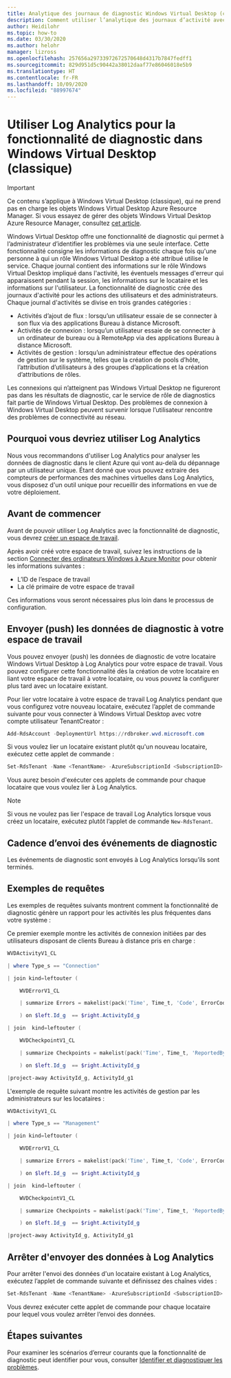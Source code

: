 ```yaml
---
title: Analytique des journaux de diagnostic Windows Virtual Desktop (classique) – Azure
description: Comment utiliser l’analytique des journaux d’activité avec la fonctionnalité de diagnostic de Windows Virtual Desktop (classique).
author: Heidilohr
ms.topic: how-to
ms.date: 03/30/2020
ms.author: helohr
manager: lizross
ms.openlocfilehash: 257656a29733972672570648d4317b7847fedff1
ms.sourcegitcommit: 829d951d5c90442a38012daaf77e86046018e5b9
ms.translationtype: HT
ms.contentlocale: fr-FR
ms.lasthandoff: 10/09/2020
ms.locfileid: "88997674"
---
```

# <a name="use-log-analytics-for-the-diagnostics-feature-in-windows-virtual-desktop-classic"></a>Utiliser Log Analytics pour la fonctionnalité de diagnostic dans Windows Virtual Desktop (classique)

>[!IMPORTANT]
>Ce contenu s’applique à Windows Virtual Desktop (classique), qui ne prend pas en charge les objets Windows Virtual Desktop Azure Resource Manager. Si vous essayez de gérer des objets Windows Virtual Desktop Azure Resource Manager, consultez [cet article](../diagnostics-log-analytics.md).

Windows Virtual Desktop offre une fonctionnalité de diagnostic qui permet à l’administrateur d’identifier les problèmes via une seule interface. Cette fonctionnalité consigne les informations de diagnostic chaque fois qu'une personne à qui un rôle Windows Virtual Desktop a été attribué utilise le service. Chaque journal contient des informations sur le rôle Windows Virtual Desktop impliqué dans l'activité, les éventuels messages d'erreur qui apparaissent pendant la session, les informations sur le locataire et les informations sur l'utilisateur. La fonctionnalité de diagnostic crée des journaux d'activité pour les actions des utilisateurs et des administrateurs. Chaque journal d'activités se divise en trois grandes catégories :

- Activités d’ajout de flux : lorsqu’un utilisateur essaie de se connecter à son flux via des applications Bureau à distance Microsoft.
- Activités de connexion : lorsqu’un utilisateur essaie de se connecter à un ordinateur de bureau ou à RemoteApp via des applications Bureau à distance Microsoft.
- Activités de gestion : lorsqu’un administrateur effectue des opérations de gestion sur le système, telles que la création de pools d’hôte, l’attribution d’utilisateurs à des groupes d’applications et la création d’attributions de rôles.

Les connexions qui n’atteignent pas Windows Virtual Desktop ne figureront pas dans les résultats de diagnostic, car le service de rôle de diagnostics fait partie de Windows Virtual Desktop. Des problèmes de connexion à Windows Virtual Desktop peuvent survenir lorsque l’utilisateur rencontre des problèmes de connectivité au réseau.

## <a name="why-you-should-use-log-analytics"></a>Pourquoi vous devriez utiliser Log Analytics

Nous vous recommandons d'utiliser Log Analytics pour analyser les données de diagnostic dans le client Azure qui vont au-delà du dépannage par un utilisateur unique. Étant donné que vous pouvez extraire des compteurs de performances des machines virtuelles dans Log Analytics, vous disposez d'un outil unique pour recueillir des informations en vue de votre déploiement.

## <a name="before-you-get-started"></a>Avant de commencer

Avant de pouvoir utiliser Log Analytics avec la fonctionnalité de diagnostic, vous devrez [créer un espace de travail](../../azure-monitor/learn/quick-collect-windows-computer.md#create-a-workspace).

Après avoir créé votre espace de travail, suivez les instructions de la section [Connecter des ordinateurs Windows à Azure Monitor](../../azure-monitor/platform/log-analytics-agent.md#workspace-id-and-key) pour obtenir les informations suivantes :

- L’ID de l’espace de travail
- La clé primaire de votre espace de travail

Ces informations vous seront nécessaires plus loin dans le processus de configuration.

## <a name="push-diagnostics-data-to-your-workspace"></a>Envoyer (push) les données de diagnostic à votre espace de travail

Vous pouvez envoyer (push) les données de diagnostic de votre locataire Windows Virtual Desktop à Log Analytics pour votre espace de travail. Vous pouvez configurer cette fonctionnalité dès la création de votre locataire en liant votre espace de travail à votre locataire, ou vous pouvez la configurer plus tard avec un locataire existant.

Pour lier votre locataire à votre espace de travail Log Analytics pendant que vous configurez votre nouveau locataire, exécutez l’applet de commande suivante pour vous connecter à Windows Virtual Desktop avec votre compte utilisateur TenantCreator :

```powershell
Add-RdsAccount -DeploymentUrl https://rdbroker.wvd.microsoft.com
```

Si vous voulez lier un locataire existant plutôt qu'un nouveau locataire, exécutez cette applet de commande :

```powershell
Set-RdsTenant -Name <TenantName> -AzureSubscriptionId <SubscriptionID> -LogAnalyticsWorkspaceId <String> -LogAnalyticsPrimaryKey <String>
```

Vous aurez besoin d'exécuter ces applets de commande pour chaque locataire que vous voulez lier à Log Analytics.

>[!NOTE]
>Si vous ne voulez pas lier l'espace de travail Log Analytics lorsque vous créez un locataire, exécutez plutôt l’applet de commande `New-RdsTenant`.

## <a name="cadence-for-sending-diagnostic-events"></a>Cadence d’envoi des événements de diagnostic

Les événements de diagnostic sont envoyés à Log Analytics lorsqu’ils sont terminés.

## <a name="example-queries"></a>Exemples de requêtes

Les exemples de requêtes suivants montrent comment la fonctionnalité de diagnostic génère un rapport pour les activités les plus fréquentes dans votre système :

Ce premier exemple montre les activités de connexion initiées par des utilisateurs disposant de clients Bureau à distance pris en charge :

```powershell
WVDActivityV1_CL

| where Type_s == "Connection"

| join kind=leftouter (

    WVDErrorV1_CL

    | summarize Errors = makelist(pack('Time', Time_t, 'Code', ErrorCode_s , 'CodeSymbolic', ErrorCodeSymbolic_s, 'Message', ErrorMessage_s, 'ReportedBy', ReportedBy_s , 'Internal', ErrorInternal_s )) by ActivityId_g

    ) on $left.Id_g  == $right.ActivityId_g 

| join  kind=leftouter (

    WVDCheckpointV1_CL

    | summarize Checkpoints = makelist(pack('Time', Time_t, 'ReportedBy', ReportedBy_s, 'Name', Name_s, 'Parameters', Parameters_s) ) by ActivityId_g

    ) on $left.Id_g  == $right.ActivityId_g

|project-away ActivityId_g, ActivityId_g1
```

L'exemple de requête suivant montre les activités de gestion par les administrateurs sur les locataires :

```powershell
WVDActivityV1_CL

| where Type_s == "Management"

| join kind=leftouter (

    WVDErrorV1_CL

    | summarize Errors = makelist(pack('Time', Time_t, 'Code', ErrorCode_s , 'CodeSymbolic', ErrorCodeSymbolic_s, 'Message', ErrorMessage_s, 'ReportedBy', ReportedBy_s , 'Internal', ErrorInternal_s )) by ActivityId_g

    ) on $left.Id_g  == $right.ActivityId_g 

| join  kind=leftouter (

    WVDCheckpointV1_CL

    | summarize Checkpoints = makelist(pack('Time', Time_t, 'ReportedBy', ReportedBy_s, 'Name', Name_s, 'Parameters', Parameters_s) ) by ActivityId_g

    ) on $left.Id_g  == $right.ActivityId_g

|project-away ActivityId_g, ActivityId_g1
```

## <a name="stop-sending-data-to-log-analytics"></a>Arrêter d'envoyer des données à Log Analytics

Pour arrêter l'envoi des données d'un locataire existant à Log Analytics, exécutez l’applet de commande suivante et définissez des chaînes vides :

```powershell
Set-RdsTenant -Name <TenantName> -AzureSubscriptionId <SubscriptionID> -LogAnalyticsWorkspaceId <String> -LogAnalyticsPrimaryKey <String>
```

Vous devrez exécuter cette applet de commande pour chaque locataire pour lequel vous voulez arrêter l’envoi des données.

## <a name="next-steps"></a>Étapes suivantes

Pour examiner les scénarios d’erreur courants que la fonctionnalité de diagnostic peut identifier pour vous, consulter [Identifier et diagnostiquer les problèmes](diagnostics-role-service-2019.md#common-error-scenarios).
